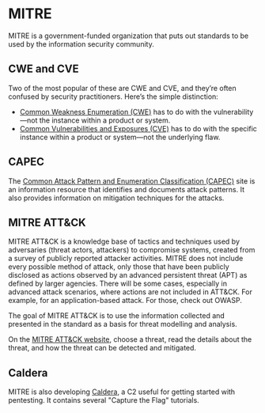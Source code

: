 # MITRE

MITRE is a government-funded organization that puts out standards to be used by the information security community.

## CWE and CVE

Two of the most popular of these are CWE and CVE, and they’re often confused by security practitioners. Here’s the simple distinction:

* [Common Weakness Enumeration (CWE)](https://cwe.mitre.org/) has to do with the vulnerability—not the instance within a product or system.
* [Common Vulnerabilities and Exposures (CVE)](https://www.cve.org/) has to do with the specific instance within a product or system—not the underlying flaw.

## CAPEC

The [Common Attack Pattern and Enumeration Classification (CAPEC)](https://capec.mitre.org/) site is an information
resource that identifies and documents attack patterns. It also provides information on mitigation techniques
for the attacks.

## MITRE ATT&CK

MITRE ATT&CK is a knowledge base of tactics and techniques used by adversaries (threat actors, attackers) to compromise
systems, created from a survey of publicly reported attacker activities. MITRE does not include every possible method
of attack, only those that have been publicly disclosed as actions observed by an advanced persistent threat (APT) as
defined by larger agencies. There will be some cases, especially in advanced attack scenarios, where
actions are not included in ATT&CK. For example, for an application-based attack. For those, check out
OWASP.

The goal of MITRE ATT&CK is to use the information collected and presented in the standard as a basis for
threat modelling and analysis.

On the [MITRE ATT&CK website](https://attack.mitre.org/), choose a threat, read the details about the threat, and how
the threat can be detected and mitigated.

## Caldera

MITRE is also developing [Caldera](https://caldera.mitre.org/), a C2 useful for getting started with pentesting. It contains several "Capture the Flag" tutorials.
